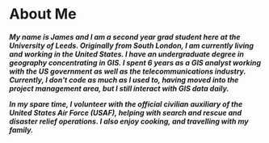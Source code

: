 <h1>About Me</h1>

<h5>
<p>My name is James and I am a second year grad student here at the University of Leeds. Originally from South London, I am currently living and working in the United States.  I have an undergraduate degree in geography concentrating in GIS. I spent 6 years as a GIS analyst working with the US government as well as the telecommunications industry.  Currently, I don't code as much as I used to, having moved into the project management area, but I still interact with GIS data daily.</p>
  
<p>In my spare time, I volunteer with the official civilian auxiliary of the United States Air Force (USAF), helping with search and rescue and disaster relief operations. I also enjoy cooking, and travelling with my family.</p></h5>
